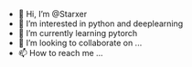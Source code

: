 - 👋 Hi, I’m @Starxer
- 👀 I’m interested in python and deeplearning
- 🌱 I’m currently learning pytorch
- 💞️ I’m looking to collaborate on ...
- 📫 How to reach me ...

<!---
Starxer/Starxer is a ✨ special ✨ repository because its `README.md` (this file) appears on your GitHub profile.
You can click the Preview link to take a look at your changes.
--->
